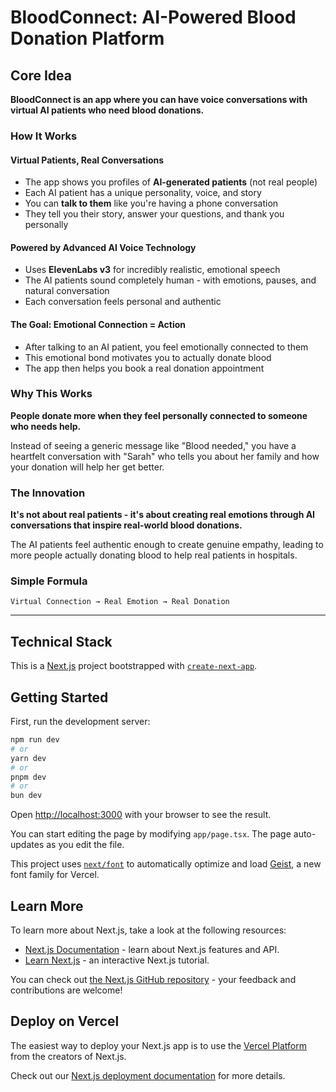 # **BloodConnect: AI-Powered Blood Donation Platform**

## **Core Idea**

**BloodConnect is an app where you can have voice conversations with virtual AI patients who need blood donations.**

### **How It Works**

#### **Virtual Patients, Real Conversations**
- The app shows you profiles of **AI-generated patients** (not real people)
- Each AI patient has a unique personality, voice, and story
- You can **talk to them** like you're having a phone conversation
- They tell you their story, answer your questions, and thank you personally

#### **Powered by Advanced AI Voice Technology**
- Uses **ElevenLabs v3** for incredibly realistic, emotional speech
- The AI patients sound completely human - with emotions, pauses, and natural conversation
- Each conversation feels personal and authentic

#### **The Goal: Emotional Connection = Action**
- After talking to an AI patient, you feel emotionally connected to them
- This emotional bond motivates you to actually donate blood
- The app then helps you book a real donation appointment

### **Why This Works**

**People donate more when they feel personally connected to someone who needs help.**

Instead of seeing a generic message like "Blood needed," you have a heartfelt conversation with "Sarah" who tells you about her family and how your donation will help her get better.

### **The Innovation**

**It's not about real patients - it's about creating real emotions through AI conversations that inspire real-world blood donations.**

The AI patients feel authentic enough to create genuine empathy, leading to more people actually donating blood to help real patients in hospitals.

### **Simple Formula**
```
Virtual Connection → Real Emotion → Real Donation
```

---

## **Technical Stack**

This is a [Next.js](https://nextjs.org) project bootstrapped with [`create-next-app`](https://nextjs.org/docs/app/api-reference/cli/create-next-app).

## Getting Started

First, run the development server:

```bash
npm run dev
# or
yarn dev
# or
pnpm dev
# or
bun dev
```

Open [http://localhost:3000](http://localhost:3000) with your browser to see the result.

You can start editing the page by modifying `app/page.tsx`. The page auto-updates as you edit the file.

This project uses [`next/font`](https://nextjs.org/docs/app/building-your-application/optimizing/fonts) to automatically optimize and load [Geist](https://vercel.com/font), a new font family for Vercel.

## Learn More

To learn more about Next.js, take a look at the following resources:

- [Next.js Documentation](https://nextjs.org/docs) - learn about Next.js features and API.
- [Learn Next.js](https://nextjs.org/learn) - an interactive Next.js tutorial.

You can check out [the Next.js GitHub repository](https://github.com/vercel/next.js) - your feedback and contributions are welcome!

## Deploy on Vercel

The easiest way to deploy your Next.js app is to use the [Vercel Platform](https://vercel.com/new?utm_medium=default-template&filter=next.js&utm_source=create-next-app&utm_campaign=create-next-app-readme) from the creators of Next.js.

Check out our [Next.js deployment documentation](https://nextjs.org/docs/app/building-your-application/deploying) for more details.
